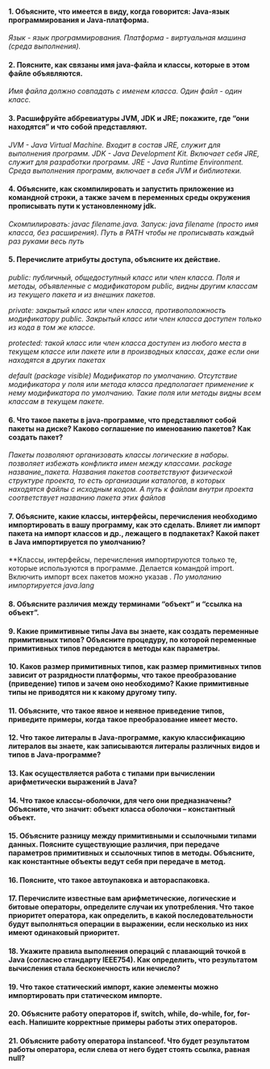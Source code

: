 #### 1. Объясните, что имеется в виду, когда говорится: Java-язык программирования и Java-платформа.

*Язык - язык программирования. Платформа - виртуальная машина (среда выполнения).*

#### 2. Поясните, как связаны имя java-файла и классы, которые в этом файле объявляются.

*Имя файла должно совпадать с именем класса. Один файл - один класс.*

#### 3. Расшифруйте аббревиатуры JVM, JDK и JRE; покажите, где “они находятся” и что собой представляют.

*JVM - Java Virtual Machine. Входит в состав JRE, служит для выполнения программ. JDK - Java Development Kit. Включает
себя JRE, служит для разработки программ. JRE - Java Runtime Environment. Среда выполнения программ, включает в себя JVM
и библиотеки.*

#### 4. Объясните, как скомпилировать и запустить приложение из командной строки, а также зачем в переменных среды окружения прописывать пути к установленному jdk.

*Скомпилировать: javac filename.java. Запуск: java filename (просто имя класса, без расширения). Путь в PATH чтобы не
прописывать каждый раз руками весь путь*

#### 5. Перечислите атрибуты доступа, объясните их действие.

*public: публичный, общедоступный класс или член класса. Поля и методы, объявленные с модификатором public, видны другим
классам из текущего пакета и из внешних пакетов.*

*private: закрытый класс или член класса, противоположность модификатору public. Закрытый класс или член класса доступен
только из кода в том же классе.*

*protected: такой класс или член класса доступен из любого места в текущем классе или пакете или в производных классах,
даже если они находятся в других пакетах*

*default (package visible) Модификатор по умолчанию. Отсутствие модификатора у поля или метода класса предполагает
применение к нему модификатора по умолчанию. Такие поля или методы видны всем классам в текущем пакете.*

#### 6. Что такое пакеты в java-программе, что представляют собой пакеты на диске? Каково соглашение по именованию пакетов? Как создать пакет?

*Пакеты позволяют организовать классы логические в наборы. позволяет избежать конфликта имен между классами. package
название_пакета. Названия пакетов соответствуют физической структуре проекта, то есть организации каталогов, в которых
находятся файлы с исходным кодом. А путь к файлам внутри проекта соответствует названию пакета этих файлов*

#### 7. Объясните, какие классы, интерфейсы, перечисления необходимо импортировать в вашу программу, как это сделать. Влияет ли импорт пакета на импорт классов и др., лежащего в подпакетах? Какой пакет в Java импортируется по умолчанию?
**Классы, интерфейсы, перечисления импортируются только те, которые используются в программе. Делается командой import. Включить импорт всех пакетов можно указав *. По умоланию импортируется java.lang*
#### 8. Объясните различия между терминами “объект” и “ссылка на объект”.

#### 9. Какие примитивные типы Java вы знаете, как создать переменные примитивных типов? Объясните процедуру, по которой переменные примитивных типов передаются в методы как параметры.

#### 10. Каков размер примитивных типов, как размер примитивных типов зависит от разрядности платформы, что такое преобразование (приведение) типов и зачем оно необходимо? Какие примитивные типы не приводятся ни к какому другому типу.

#### 11. Объясните, что такое явное и неявное приведение типов, приведите примеры, когда такое преобразование имеет место.

#### 12. Что такое литералы в Java-программе, какую классификацию литералов вы знаете, как записываются литералы различных видов и типов в Java-программе?

#### 13. Как осуществляется работа с типами при вычислении арифметически выражений в Java?

#### 14. Что такое классы-оболочки, для чего они предназначены? Объясните, что значит: объект класса оболочки – константный объект.

#### 15. Объясните разницу между примитивными и ссылочными типами данных. Поясните существующие различия, при передаче параметров примитивных и ссылочных типов в методы. Объясните, как константные объекты ведут себя при передаче в метод.

#### 16. Поясните, что такое автоупаковка и автораспаковка.

#### 17. Перечислите известные вам арифметические, логические и битовые операторы, определите случаи их употребления. Что такое приоритет оператора, как определить, в какой последовательности будут выполняться операции в выражении, если несколько из них имеют одинаковый приоритет.

#### 18. Укажите правила выполнения операций с плавающий точкой в Java (согласно стандарту IEEE754). Как определить, что результатом вычисления стала бесконечность или нечисло?

#### 19. Что такое статический импорт, какие элементы можно импортировать при статическом импорте.

#### 20. Объясните работу операторов if, switch, while, do-while, for, for-each. Напишите корректные примеры работы этих операторов.

#### 21. Объясните работу оператора instanceof. Что будет результатом работы оператора, если слева от него будет стоять ссылка, равная null?